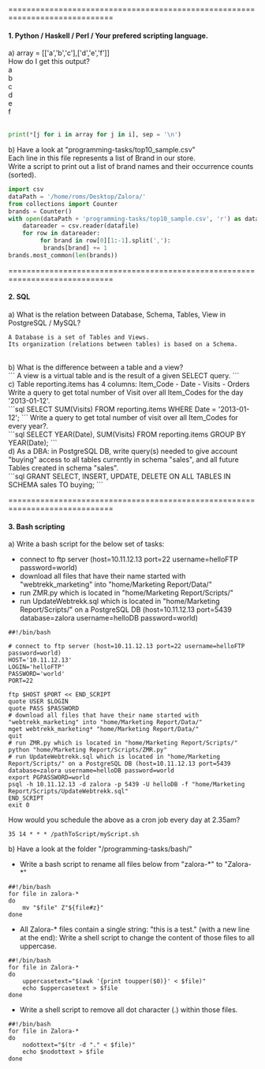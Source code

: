 =============================================================================
#### 1. Python / Haskell / Perl / Your prefered scripting language.<br>
a) array = [['a','b','c'],['d','e','f']]<br>
How do I get this output?<br>
a<br>
b<br>
c<br>
d<br>
e<br>
f<br>
<br>
```python
print(*[j for i in array for j in i], sep = '\n')
```

b) Have a look at "programming-tasks/top10_sample.csv"<br>
Each line in this file represents a list of Brand in our store.<br>
Write a script to print out a list of brand names and their occurrence counts (sorted).<br>
```python
import csv
dataPath = '/home/roms/Desktop/Zalora/'
from collections import Counter
brands = Counter()
with open(dataPath + 'programming-tasks/top10_sample.csv', 'r') as datafile:
    datareader = csv.reader(datafile)
    for row in datareader:
    	 for brand in row[0][1:-1].split(','):
          brands[brand] += 1
brands.most_common(len(brands))
```

=============================================================================
#### 2. SQL<br>
a) What is the relation between Database, Schema, Tables, View in PostgreSQL / MySQL?<br>
```
A Database is a set of Tables and Views. 
Its organization (relations between tables) is based on a Schema.
```
<br>
b) What is the difference between a table and a view?<br>
```
A view is a virtual table and is the result of a given SELECT query.
```
<br>
c) Table reporting.items has 4 columns: Item_Code - Date - Visits - Orders<br>
Write a query to get total number of Visit over all Item_Codes for the day '2013-01-12'.<br>
```sql
SELECT SUM(Visits)
FROM reporting.items
WHERE Date = '2013-01-12';
```
Write a query to get total number of visit over all Item_Codes for every year?.<br>
```sql
SELECT YEAR(Date), SUM(Visits)
FROM reporting.items
GROUP BY YEAR(Date);
```
<br>
d) As a DBA: in PostgreSQL DB, write query(s) needed to give account "buying" access to all tables currently in schema "sales", and all future Tables created in schema "sales".<br>
```sql
GRANT SELECT, INSERT, UPDATE, DELETE
ON ALL TABLES 
IN SCHEMA sales 
TO buying;
```

=============================================================================
#### 3. Bash scripting<br>
a) Write a bash script for the below set of tasks:<br>
- connect to ftp server (host=10.11.12.13 port=22 username=helloFTP password=world)
- download all files that have their name started with "webtrekk_marketing" into "home/Marketing Report/Data/"
- run ZMR.py which is located in "home/Marketing Report/Scripts/"
- run UpdateWebtrekk.sql which is located in "home/Marketing Report/Scripts/" on a PostgreSQL DB (host=10.11.12.13 port=5439 database=zalora username=helloDB password=world)
```shell
##!/bin/bash

# connect to ftp server (host=10.11.12.13 port=22 username=helloFTP password=world)
HOST='10.11.12.13'
LOGIN='helloFTP'
PASSWORD='world'
PORT=22

ftp $HOST $PORT << END_SCRIPT
quote USER $LOGIN
quote PASS $PASSWORD
# download all files that have their name started with "webtrekk_marketing" into "home/Marketing Report/Data/"
mget webtrekk_marketing* "home/Marketing Report/Data/"
quit
# run ZMR.py which is located in "home/Marketing Report/Scripts/"
python "home/Marketing Report/Scripts/ZMR.py"
# run UpdateWebtrekk.sql which is located in "home/Marketing Report/Scripts/" on a PostgreSQL DB (host=10.11.12.13 port=5439 database=zalora username=helloDB password=world
export PGPASSWORD=world
psql -h 10.11.12.13 -d zalora -p 5439 -U helloDB -f "home/Marketing Report/Scripts/UpdateWebtrekk.sql"
END_SCRIPT
exit 0
```
How would you schedule the above as a cron job every day at 2.35am?
```shell
35 14 * * * /pathToScript/myScript.sh
```

b) Have a look at the folder "/programming-tasks/bash/"
- Write a bash script to rename all files below from "zalora-\*" to "Zalora-\*"
```shell
##!/bin/bash
for file in zalora-*
do 
	mv "$file" Z"${file#z}"
done
```
- All Zalora-* files contain a single string: "this is a test." (with a new line at the end):
    Write a shell script to change the content of those files to all uppercase.
```shell
##!/bin/bash
for file in Zalora-*
do
	uppercasetext="$(awk '{print toupper($0)}' < $file)"
	echo $uppercasetext > $file
done
```

- Write a shell script to remove all dot character (.) within those files.
```shell
##!/bin/bash
for file in Zalora-*
do
	nodottext="$(tr -d "." < $file)"
	echo $nodottext > $file
done
```

